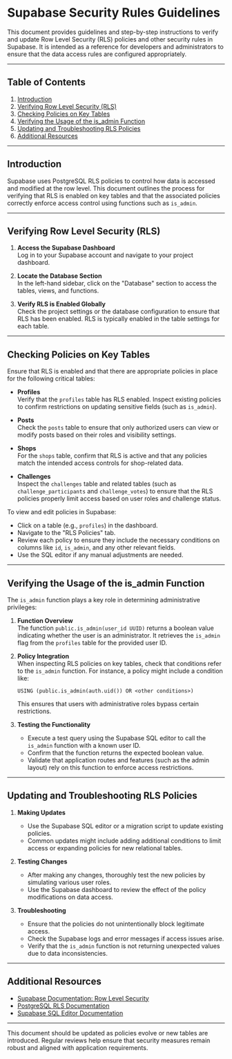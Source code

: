 # Supabase Security Rules Guidelines

This document provides guidelines and step-by-step instructions to verify and update Row Level Security (RLS) policies and other security rules in Supabase. It is intended as a reference for developers and administrators to ensure that the data access rules are configured appropriately.

---

## Table of Contents

1. [Introduction](#introduction)
2. [Verifying Row Level Security (RLS)](#verifying-rls)
3. [Checking Policies on Key Tables](#checking-policies-on-key-tables)
4. [Verifying the Usage of the is_admin Function](#verifying-the-usage-of-the-is_admin-function)
5. [Updating and Troubleshooting RLS Policies](#updating-and-troubleshooting-rls-policies)
6. [Additional Resources](#additional-resources)

---

## Introduction

Supabase uses PostgreSQL RLS policies to control how data is accessed and modified at the row level. This document outlines the process for verifying that RLS is enabled on key tables and that the associated policies correctly enforce access control using functions such as `is_admin`.

---

## Verifying Row Level Security (RLS)

1. **Access the Supabase Dashboard**  
   Log in to your Supabase account and navigate to your project dashboard.

2. **Locate the Database Section**  
   In the left-hand sidebar, click on the "Database" section to access the tables, views, and functions.

3. **Verify RLS is Enabled Globally**  
   Check the project settings or the database configuration to ensure that RLS has been enabled. RLS is typically enabled in the table settings for each table.

---

## Checking Policies on Key Tables

Ensure that RLS is enabled and that there are appropriate policies in place for the following critical tables:

- **Profiles**  
  Verify that the `profiles` table has RLS enabled. Inspect existing policies to confirm restrictions on updating sensitive fields (such as `is_admin`).

- **Posts**  
  Check the `posts` table to ensure that only authorized users can view or modify posts based on their roles and visibility settings.

- **Shops**  
  For the `shops` table, confirm that RLS is active and that any policies match the intended access controls for shop-related data.

- **Challenges**  
  Inspect the `challenges` table and related tables (such as `challenge_participants` and `challenge_votes`) to ensure that the RLS policies properly limit access based on user roles and challenge status.

To view and edit policies in Supabase:

- Click on a table (e.g., `profiles`) in the dashboard.
- Navigate to the "RLS Policies" tab.
- Review each policy to ensure they include the necessary conditions on columns like `id`, `is_admin`, and any other relevant fields.
- Use the SQL editor if any manual adjustments are needed.

---

## Verifying the Usage of the is_admin Function

The `is_admin` function plays a key role in determining administrative privileges:

1. **Function Overview**  
   The function `public.is_admin(user_id UUID)` returns a boolean value indicating whether the user is an administrator. It retrieves the `is_admin` flag from the `profiles` table for the provided user ID.

2. **Policy Integration**  
   When inspecting RLS policies on key tables, check that conditions refer to the `is_admin` function. For instance, a policy might include a condition like:
   
   ```
   USING (public.is_admin(auth.uid()) OR <other conditions>)
   ```
   
   This ensures that users with administrative roles bypass certain restrictions.

3. **Testing the Functionality**  
   - Execute a test query using the Supabase SQL editor to call the `is_admin` function with a known user ID.
   - Confirm that the function returns the expected boolean value.
   - Validate that application routes and features (such as the admin layout) rely on this function to enforce access restrictions.

---

## Updating and Troubleshooting RLS Policies

1. **Making Updates**  
   - Use the Supabase SQL editor or a migration script to update existing policies.
   - Common updates might include adding additional conditions to limit access or expanding policies for new relational tables.

2. **Testing Changes**  
   - After making any changes, thoroughly test the new policies by simulating various user roles.
   - Use the Supabase dashboard to review the effect of the policy modifications on data access.

3. **Troubleshooting**  
   - Ensure that the policies do not unintentionally block legitimate access.
   - Check the Supabase logs and error messages if access issues arise.
   - Verify that the `is_admin` function is not returning unexpected values due to data inconsistencies.

---

## Additional Resources

- [Supabase Documentation: Row Level Security](https://supabase.com/docs/guides/auth/row-level-security)
- [PostgreSQL RLS Documentation](https://www.postgresql.org/docs/current/ddl-rowsecurity.html)
- [Supabase SQL Editor Documentation](https://supabase.com/docs/guides/database/overview)

---

This document should be updated as policies evolve or new tables are introduced. Regular reviews help ensure that security measures remain robust and aligned with application requirements.
